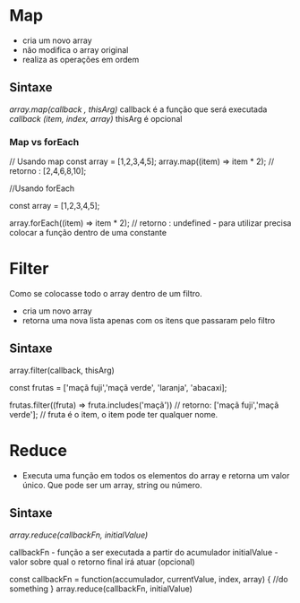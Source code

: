 # Map
- cria um novo array
- não modifica o array original 
- realiza as operações em ordem

## Sintaxe

*array.map(callback , thisArg)*
callback é a função que será executada
*callback (item, index, array)*
thisArg é opcional

### Map vs forEach
// Usando map
const array = [1,2,3,4,5];
array.map((item) => item * 2); // retorno : [2,4,6,8,10];

//Usando forEach

const array = [1,2,3,4,5];

array.forEach((item) => item * 2); // retorno : undefined - para utilizar precisa colocar a função dentro de uma constante

# Filter

Como se colocasse todo o array dentro de um filtro. 
- cria um novo array 
- retorna uma nova lista apenas com os itens que passaram pelo filtro

## Sintaxe
array.filter(callback, thisArg)

const frutas = ['maçã fuji','maçã verde', 'laranja', 'abacaxi];

frutas.filter((fruta) => fruta.includes('maçã'))
// retorno: ['maçã fuji','maçã verde'];
// fruta é o item, o item pode ter qualquer nome.

# Reduce 
- Executa uma função em todos os elementos do array e retorna um valor único. Que pode ser um array, string ou número. 

## Sintaxe
*array.reduce(callbackFn, initialValue)*

callbackFn - função a ser executada a partir do acumulador
initialValue - valor sobre qual o retorno final irá atuar (opcional)

const callbackFn = function(accumulador, currentValue, index, array) {
    //do something
}
array.reduce(callbackFn, initialValue)
